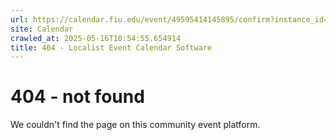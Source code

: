 ```yaml
---
url: https://calendar.fiu.edu/event/49595414145895/confirm?instance_id=49595414146920&return=https%3A%2F%2Fcalendar.fiu.edu%2Ffiu_in_dc_328
site: Calendar
crawled_at: 2025-05-16T10:54:55.654914
title: 404 - Localist Event Calendar Software
---
```


# 404 - not found
We couldn't find the page on this community event platform.
